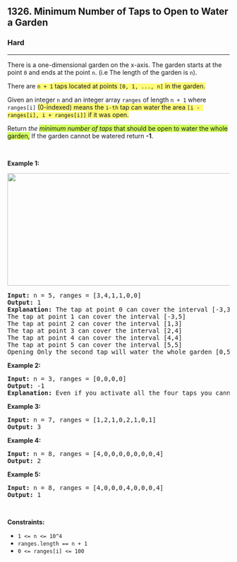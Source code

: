 <h2>1326. Minimum Number of Taps to Open to Water a Garden</h2><h3>Hard</h3><hr><div><p>There is a one-dimensional garden on the x-axis. The garden starts at the point <code>0</code> and ends at the point <code>n</code>. (i.e The length of the garden is <code>n</code>).</p>

<p>There are&nbsp;<code><gistnote class="gistnote-highlight" highlightid="7e0fae29-7f50-406a-8244-e78306c06bdc" colornum="3" style="background-color: rgb(255, 251, 120);" id="7e0fae29-7f50-406a-8244-e78306c06bdc">n + 1</gistnote></code><gistnote class="gistnote-highlight" highlightid="7e0fae29-7f50-406a-8244-e78306c06bdc" colornum="3" style="background-color: rgb(255, 251, 120);"> taps located&nbsp;at points </gistnote><code><gistnote class="gistnote-highlight" highlightid="7e0fae29-7f50-406a-8244-e78306c06bdc" colornum="3" style="background-color: rgb(255, 251, 120);">[0, 1, ..., n]</gistnote></code><gistnote class="gistnote-highlight" highlightid="7e0fae29-7f50-406a-8244-e78306c06bdc" colornum="3" style="background-color: rgb(255, 251, 120);"> in the garden.</gistnote></p>

<p>Given an integer <code>n</code> and an integer array <code>ranges</code> of length <code>n + 1</code> where <code>ranges[i]</code> <gistnote class="gistnote-highlight" highlightid="5930ca8c-4161-4044-9660-7775c60ac96c" colornum="3" style="background-color: rgb(255, 251, 120);" id="5930ca8c-4161-4044-9660-7775c60ac96c">(0-indexed) means the </gistnote><code><gistnote class="gistnote-highlight" highlightid="5930ca8c-4161-4044-9660-7775c60ac96c" colornum="3" style="background-color: rgb(255, 251, 120);">i-th</gistnote></code><gistnote class="gistnote-highlight" highlightid="5930ca8c-4161-4044-9660-7775c60ac96c" colornum="3" style="background-color: rgb(255, 251, 120);"> tap can water the area </gistnote><code><gistnote class="gistnote-highlight" highlightid="5930ca8c-4161-4044-9660-7775c60ac96c" colornum="3" style="background-color: rgb(255, 251, 120);">[i - ranges[i], i + ranges[i]]</gistnote></code><gistnote class="gistnote-highlight" highlightid="5930ca8c-4161-4044-9660-7775c60ac96c" colornum="3" style="background-color: rgb(255, 251, 120);"> if it was open.</gistnote></p>

<p>Return <em>the <gistnote class="gistnote-highlight" highlightid="fa7af4c9-f08e-423b-a0f0-6e8f00b522f6" colornum="4" style="background-color: rgb(209, 255, 97);" id="fa7af4c9-f08e-423b-a0f0-6e8f00b522f6">minimum number of taps</gistnote></em><gistnote class="gistnote-highlight" highlightid="fa7af4c9-f08e-423b-a0f0-6e8f00b522f6" colornum="4" style="background-color: rgb(209, 255, 97);"> that should be open to water the whole garden,</gistnote> If the garden cannot be watered return <strong>-1</strong>.</p>

<p>&nbsp;</p>
<p><strong>Example 1:</strong></p>
<img alt="" src="https://assets.leetcode.com/uploads/2020/01/16/1685_example_1.png" style="width: 525px; height: 255px;">
<pre style="position: relative;"><strong>Input:</strong> n = 5, ranges = [3,4,1,1,0,0]
<strong>Output:</strong> 1
<strong>Explanation:</strong> The tap at point 0 can cover the interval [-3,3]
The tap at point 1 can cover the interval [-3,5]
The tap at point 2 can cover the interval [1,3]
The tap at point 3 can cover the interval [2,4]
The tap at point 4 can cover the interval [4,4]
The tap at point 5 can cover the interval [5,5]
Opening Only the second tap will water the whole garden [0,5]
<div class="open_grepper_editor" title="Edit &amp; Save To Grepper"></div></pre>

<p><strong>Example 2:</strong></p>

<pre style="position: relative;"><strong>Input:</strong> n = 3, ranges = [0,0,0,0]
<strong>Output:</strong> -1
<strong>Explanation:</strong> Even if you activate all the four taps you cannot water the whole garden.
<div class="open_grepper_editor" title="Edit &amp; Save To Grepper"></div></pre>

<p><strong>Example 3:</strong></p>

<pre style="position: relative;"><strong>Input:</strong> n = 7, ranges = [1,2,1,0,2,1,0,1]
<strong>Output:</strong> 3
<div class="open_grepper_editor" title="Edit &amp; Save To Grepper"></div></pre>

<p><strong>Example 4:</strong></p>

<pre style="position: relative;"><strong>Input:</strong> n = 8, ranges = [4,0,0,0,0,0,0,0,4]
<strong>Output:</strong> 2
<div class="open_grepper_editor" title="Edit &amp; Save To Grepper"></div></pre>

<p><strong>Example 5:</strong></p>

<pre style="position: relative;"><strong>Input:</strong> n = 8, ranges = [4,0,0,0,4,0,0,0,4]
<strong>Output:</strong> 1
<div class="open_grepper_editor" title="Edit &amp; Save To Grepper"></div></pre>

<p>&nbsp;</p>
<p><strong>Constraints:</strong></p>

<ul>
	<li><code>1 &lt;= n &lt;= 10^4</code></li>
	<li><code>ranges.length == n + 1</code></li>
	<li><code>0 &lt;= ranges[i] &lt;= 100</code></li>
</ul>
</div>